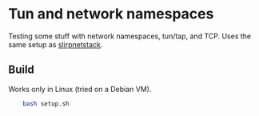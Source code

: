 # Tun and network namespaces
Testing some stuff with network namespaces, tun/tap, and TCP. Uses the same setup as [slirpnetstack](https://github.com/cloudflare/slirpnetstack).

## Build
Works only in Linux (tried on a Debian VM). 

```bash
    bash setup.sh
```